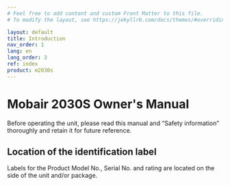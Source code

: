 ```yaml
---
# Feel free to add content and custom Front Matter to this file.
# To modify the layout, see https://jekyllrb.com/docs/themes/#overriding-theme-defaults

layout: default
title: Introduction
nav_order: 1
lang: en
lang_order: 3
ref: index
product: m2030s
---
```


# Mobair 2030S Owner's Manual
Before operating the unit, please read this manual and “Safety information” thoroughly and retain it for future reference.

## Location of the identification label
Labels for the Product Model No., Serial No. and rating are located on the side of the unit and/or package.
